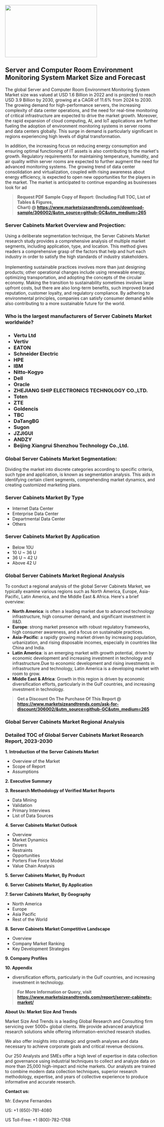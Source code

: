 <p><img class="alignnone size-medium wp-image-20088" src="https://ffe5etoiles.com/wp-content/uploads/2024/12/MST1-300x171.png" alt="" width="300" height="171" /></p><h2>Server and Computer Room Environment Monitoring System Market Size and Forecast</h2><p>The global Server and Computer Room Environment Monitoring System Market size was valued at USD 1.6 Billion in 2022 and is projected to reach USD 3.9 Billion by 2030, growing at a CAGR of 11.6% from 2024 to 2030. The growing demand for high-performance servers, the increasing complexity of data center operations, and the need for real-time monitoring of critical infrastructure are expected to drive the market growth. Moreover, the rapid expansion of cloud computing, AI, and IoT applications are further fueling the adoption of environment monitoring systems in server rooms and data centers globally. This surge in demand is particularly significant in regions experiencing high levels of digital transformation.</p><p>In addition, the increasing focus on reducing energy consumption and ensuring optimal functioning of IT assets is also contributing to the market's growth. Regulatory requirements for maintaining temperature, humidity, and air quality within server rooms are expected to further augment the need for advanced monitoring systems. The growing trend of data center consolidation and virtualization, coupled with rising awareness about energy efficiency, is expected to open new opportunities for the players in the market. The market is anticipated to continue expanding as businesses look for ad</p><blockquote id="" class=""><strong>Request PDF Sample Copy of Report: (Including Full TOC, List of Tables &amp; Figures, Chart)&nbsp;@&nbsp;<strong><a href="https://www.marketsizeandtrends.com/download-sample/306002/&utm_source=github-GC&utm_medium=265" target="_blank">https://www.marketsizeandtrends.com/download-sample/306002/&utm_source=github-GC&utm_medium=265</a></strong></strong></blockquote><h3 id="" class="">Server Cabinets Market&nbsp;Overview and Projection:</h3><p id="" class="">Using a deliberate segmentation technique, the Server Cabinets Market research study provides a comprehensive analysis of multiple market segments, including application, type, and location. This method gives readers a comprehensive grasp of the factors that help and hurt each industry in order to satisfy the high standards of industry stakeholders. <br /> <br />Implementing sustainable practices involves more than just designing products; other operational changes include using renewable energy, optimizing transportation, and adopting the concepts of the circular economy. Making the transition to sustainability sometimes involves large upfront costs, but there are also long-term benefits, such improved brand reputation, customer loyalty, and regulatory compliance. By adhering to environmental principles, companies can satisfy consumer demand while also contributing to a more sustainable future for the world.</p><h3 id="" class="">Who is the largest manufacturers of&nbsp;Server Cabinets Market worldwide?</h3><h3 class=""><p><ul><li>Vertu Ltd </li><li> Vertiv </li><li> EATON </li><li> Schneider Electric </li><li> HPE </li><li> IBM </li><li> Nitto-Kogyo </li><li> Dell </li><li> Oracle </li><li> ZHEJIANG SHIP ELECTRONICS TECHNOLOGY CO.,LTD. </li><li> Toten </li><li> ZTE </li><li> Goldencis </li><li> TBC </li><li> DaTangBG </li><li> Sugon </li><li> JZJIGUI </li><li> ANDZY </li><li> Beijing Xiangrui Shenzhou Technology Co.,Ltd.</li></ul></p></h3><h3 id="" class="">Global&nbsp;Server Cabinets Market Segmentation:</h3><p id="" class="">Dividing the market into discrete categories according to specific criteria, such type and application, is known as segmentation analysis. This aids in identifying certain client segments, comprehending market dynamics, and creating customized marketing plans.</p><h3 id="" class="">Server Cabinets Market&nbsp;By Type</h3><p><p><ul><li>Internet Data Center</li><li> Enterprise Data Center</li><li> Departmental Data Center</li><li> Others</p></li></ul></p></p><h3 id="" class="">Server Cabinets Market&nbsp;By Application</h3><p class=""><p><ul><li>Below 10U</li><li> 10 U ~ 36 U</li><li> 36 U ~ 42 U</li><li> Above 42 U</li></ul></p></p><h3 id="" class="">Global Server Cabinets Market Regional Analysis</h3><p id="" class="">To conduct a regional analysis of the global Server Cabinets Market, we typically examine various regions such as North America, Europe, Asia-Pacific, Latin America, and the Middle East &amp; Africa. Here's a brief overview:</p><ul><li><strong>North America</strong>: is often a leading market due to advanced technology infrastructure, high consumer demand, and significant investment in R&amp;D.</li><li><strong>Europe</strong>: strong market presence with robust regulatory frameworks, high consumer awareness, and a focus on sustainable practices.</li><li><strong>Asia-Pacific</strong>: a rapidly growing market driven by increasing population, urbanization, and rising disposable incomes, especially in countries like China and India.</li><li><strong>Latin America</strong>: is an emerging market with growth potential, driven by economic development and increasing investment in technology and infrastructure.Due to economic development and rising investments in infrastructure and technology, Latin America is a developing market with room to grow.</li><li><strong>Middle East &amp; Africa</strong>: Growth in this region is driven by economic diversification efforts, particularly in the Gulf countries, and increasing investment in technology.</li></ul><blockquote id="" class=""><strong>Get a Discount On The Purchase Of This Report @ <strong><a href="https://www.marketsizeandtrends.com/ask-for-discount/306002/&utm_source=github-GC&utm_medium=265" target="_blank">https://www.marketsizeandtrends.com/ask-for-discount/306002/&utm_source=github-GC&utm_medium=265</a></strong></strong></blockquote><h3 id="" class="">Global Server Cabinets Market Regional Analysis</h3><h3 id="" class="">Detailed TOC of Global Server Cabinets Market Research Report, 2023-2030</h3><p id="" class=""><strong>1. Introduction of the Server Cabinets Market</strong></p><ul><li>Overview of the Market</li><li>Scope of Report</li><li>Assumptions</li></ul><p id="" class=""><strong>2. Executive Summary</strong></p><p id="" class=""><strong>3. Research Methodology of Verified Market Reports</strong></p><ul><li>Data Mining</li><li>Validation</li><li>Primary Interviews</li><li>List of Data Sources</li></ul><p id="" class=""><strong>4. Server Cabinets Market Outlook</strong></p><ul><li>Overview</li><li>Market Dynamics</li><li>Drivers</li><li>Restraints</li><li>Opportunities</li><li>Porters Five Force Model</li><li>Value Chain Analysis</li></ul><p id="" class=""><strong>5. Server Cabinets Market, By Product</strong></p><p id="" class=""><strong>6. Server Cabinets Market, By Application</strong></p><p id="" class=""><strong>7. Server Cabinets Market, By Geography</strong></p><ul><li>North America</li><li>Europe</li><li>Asia Pacific</li><li>Rest of the World</li></ul><p id="" class=""><strong>8. Server Cabinets Market Competitive Landscape</strong></p><ul><li>Overview</li><li>Company Market Ranking</li><li>Key Development Strategies</li></ul><p id="" class=""><strong>9. Company Profiles</strong></p><p id="" class=""><strong>10. Appendix</strong></p><ul><li>diversification efforts, particularly in the Gulf countries, and increasing investment in technology.</li></ul><blockquote id="" class=""><strong>For More Information or Query, visit <strong><strong><a href="https://www.marketsizeandtrends.com/report/server-cabinets-market/" target="_blank">https://www.marketsizeandtrends.com/report/server-cabinets-market/</a></strong></strong></strong></blockquote><p id="" class=""><strong>About Us: Market Size And Trends</strong></p><p id="" class="">Market Size And Trends is a leading Global Research and Consulting firm servicing over 5000+ global clients. We provide advanced analytical research solutions while offering information-enriched research studies.</p><p id="" class="">We also offer insights into strategic and growth analyses and data necessary to achieve corporate goals and critical revenue decisions.</p><p id="" class="">Our 250 Analysts and SMEs offer a high level of expertise in data collection and governance using industrial techniques to collect and analyze data on more than 25,000 high-impact and niche markets. Our analysts are trained to combine modern data collection techniques, superior research methodology, expertise, and years of collective experience to produce informative and accurate research.</p><p id="" class=""><strong>Contact us:</strong></p><p id="" class="">Mr. Edwyne Fernandes</p><p id="" class="">US: +1 (650)-781-4080</p><p id="" class="">US Toll-Free: +1 (800)-782-1768</p>
